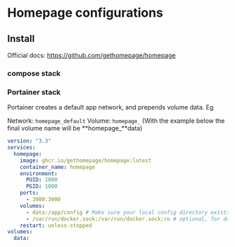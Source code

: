 # Homepage configurations

## Install

Official docs: https://github.com/gethomepage/homepage

### compose stack


### Portainer stack

Portainer creates a default app network, and prepends volume data. Eg

Network: `homepage_default`
Volume: `homepage_` (With the example below the final volume name will be **homepage_**data)


```yml
version: "3.3"
services:
  homepage:
    image: ghcr.io/gethomepage/homepage:latest
    container_name: homepage
    environment:
      PUID: 1000
      PGID: 1000
    ports:
      - 3000:3000
    volumes:
      - data:/app/config # Make sure your local config directory exists
      - /var/run/docker.sock:/var/run/docker.sock:ro # optional, for docker integrations
    restart: unless-stopped
volumes:
  data:
```